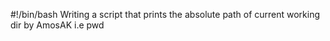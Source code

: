 #!/bin/bash
Writing a script that prints the absolute path of current working dir by AmosAK i.e pwd

